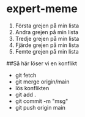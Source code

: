 # expert-meme
1. Första grejen på min lista
2. Andra grejen på min lista
3. Tredje grejen på min lista
4. Fjärde grejen på min lista
5. Femte grejen på min lista

##Så här löser vi en konflikt
- git fetch
- git merge origin/main
- lös konflikten
- git add .
- git commit -m "msg"
- git push origin main